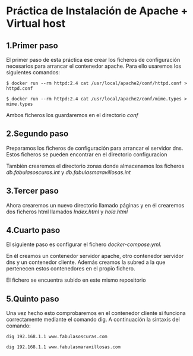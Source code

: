 # Práctica de Instalación de Apache + Virtual host

## 1.Primer paso
El primer paso de esta práctica ese crear los ficheros de configuración necesarios para arrancar el contenedor apache. Para ello usaremos los siguientes comandos:

~~~
$ docker run --rm httpd:2.4 cat /usr/local/apache2/conf/httpd.conf > httpd.conf
~~~

~~~
$ docker run --rm httpd:2.4 cat /usr/local/apache2/conf/mime.types > mime.types
~~~

Ambos ficheros los guardaremos en el directorio *conf*
## 2.Segundo paso
Preparamos los ficheros de configuración para arrancar el servidor dns. Estos ficheros se pueden encontrar en el directorio configuracion

También crearemos el directorio zonas donde almacenamos los ficheros *db.fabulasoscuras.int* y *db.fabulasmaravillosas.int*

## 3.Tercer paso
Ahora crearemos un nuevo directorio llamado páginas y en él crearemos dos ficheros html llamados *Index.html* y *hola.html*

## 4.Cuarto paso
El siguiente paso es configurar el fichero *docker-compose.yml*. 

En él creamos un contenedor servidor apache, otro contenedor servidor dns y un contenedor cliente. Además creamos la subred a la que pertenecen estos contenedores en el propio fichero.

El fichero se encuentra subido en este mismo repositorio

## 5.Quinto paso
Una vez hecho esto comprobaremos en el contenedor cliente si funciona correctamente mediante el comando dig. A continuación la sintaxis del comando:

~~~
dig 192.168.1.1 www.fabulasoscuras.com

dig 192.168.1.1 www.fabulasmaravillosas.com
~~~